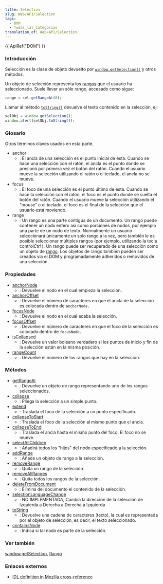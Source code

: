 ```yaml
---
title: Selection
slug: Web/API/Selection
tags:
  - DOM
  - Todas_las_Categorías
translation_of: Web/API/Selection
---
```

{{ ApiRef("DOM") }}

### Introducción

Selección es la clase de objeto devuelto por [`window.getSelection()`](es/DOM/window.getSelection) y otros métodos.

Un objeto de selección representa los [rangos](es/DOM/range) que el usuario ha seleccionado. Suele llevar un sólo rango, accesado como sigue:

```js
range = sel.getRangeAt(0);
```

Llamar al método [`toString()`](es/DOM/Selection/toString) devuelve el texto contenido en la selección, ej:

```js
selObj = window.getSelection();
window.alert(selObj.toString());
```

### Glosario

Otros términos claves usados en esta parte.

- anchor
  - : El ancla de una selección es el punto inicial de ésta. Cuando se hace una selección con el ratón, el ancla es el punto donde se presionó por primera vez el botón del ratón. Cuando el usuario mueve la selección utilizando el ratón o el teclado, el ancla no se mueve.
- focus
  - : El foco de una selección es el punto último de ésta. Cuando se hace la selección con el ratón, el foco es el punto donde se suelta el botón del ratón. Cuando el usuario mueve la selección utilizando el "mouse" o el teclado, el foco es el final de la selección que el usuario está moviendo.
- range
  - : Un rango es una parte contigua de un documento. Un rango puede contener un nodo entero así como porciones de nodos, por ejemplo una parte de un nodo de texto. Normalmente un usuario seleccionará únicamente un solo rango a la vez, pero también le es posible seleccionar múltiples rangos (por ejemplo, utilizando la tecla control*Ctrl* ). Un rango puede ser recuperado de una selección como un objeto de [rango](es/DOM/range). Los objetos de rango también pueden ser creados vía el DOM y programadamente adheridos o removidos de una selección.

### Propiedades

- [anchorNode](es/DOM/Selection/anchorNode)
  - : Devuelve el nodo en el cual empieza la selección.
- [anchorOffset](es/DOM/Selection/anchorOffset)
  - : Devuelve el número de caracteres en que el ancla de la selección es colocada dentro de `anchorNode.`
- [focusNode](es/DOM/Selection/focusNode)
  - : Devuelve el nodo en el cual acaba la selección.
- [focusOffset](es/DOM/Selection/focusOffset)
  - : Devuelve el número de caracteres en que el foco de la selección es colocado dentro de `focusNode.`
- [isCollapsed](es/DOM/Selection/isCollapsed)
  - : Devuelve un valor boleano verdadero si los puntos de inicio y fin de la selección están en la misma posición.
- [rangeCount](es/DOM/Selection/rangeCount)
  - : Devuelve el número de los rangos que hay en la selección.

### Métodos

- [getRangeAt](es/DOM/Selection/getRangeAt)
  - : Devuelve un objeto de rango representando uno de los rangos seleccionados.
- [collapse](es/DOM/Selection/collapse)
  - : Pliega la selección a un simple punto.
- [extend](es/DOM/Selection/extend)
  - : Traslada el foco de la selección a un punto especificado.
- [collapseToStart](es/DOM/Selection/collapseToStart)
  - : Traslada el foco de la selección al mismo punto que el ancla.
- [collapseToEnd](es/DOM/Selection/collapseToEnd)
  - : Traslada el ancla hasta el mismo punto del foco. El foco no se mueve.
- [selectAllChildren](es/DOM/Selection/selectAllChildren)
  - : Añadirá todos los "hijos" del nodo especificado a la selección.
- [addRange](es/DOM/Selection/addRange)
  - : Añade un objeto de rango a la selección.
- [removeRange](es/DOM/Selection/removeRange)
  - : Quita un rango de la selección.
- [removeAllRanges](es/DOM/Selection/removeAllRanges)
  - : Quita todos los rangos de la selección.
- [deleteFromDocument](es/DOM/Selection/deleteFromDocument)
  - : Elimina del documento el contenido de la selección.
- [selectionLanguageChange](es/DOM/Selection/selectionLanguageChange)
  - : NO IMPLEMENTADA, Cambia la direccion de la seleccion de Izquierda a Derecha a Derecha a Izquierda
- [toString](es/DOM/Selection/toString)
  - : Devuelve una cadena de caracteres (texto), la cual es representada por el objeto de selección, es decir, el texto seleccionado.
- [containsNode](es/DOM/Selection/containsNode)
  - : Indica si tal nodo es parte de la selección.

### Ver también

[window.getSelection](es/DOM/window.getSelection), [Rango](es/DOM/range)

### Enlaces externos

- [IDL definition in Mozilla cross-reference](http://lxr.mozilla.org/mozilla/source/content/base/public/nsISelection.idl)
